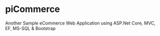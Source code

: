 # piCommerce
Another Sample eCommerce Web Application using ASP.Net Core, MVC, EF, MS-SQL &amp; Bootstrap
